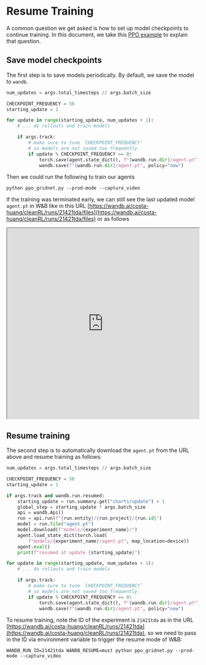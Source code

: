 # Resume Training


A common question we get asked is how to set up model checkpoints to continue training. In this document, we take this [PPO example](https://github.com/vwxyzjn/gym-microrts/blob/master/experiments/ppo_gridnet.py) to explain that question.

## Save model checkpoints

The first step is to save models periodically. By default, we save the model to `wandb`.

```python linenums="1" hl_lines="3 4 6 9-14"
num_updates = args.total_timesteps // args.batch_size

CHECKPOINT_FREQUENCY = 50
starting_update = 1

for update in range(starting_update, num_updates + 1):
    # ... do rollouts and train models

    if args.track:
        # make sure to tune `CHECKPOINT_FREQUENCY` 
        # so models are not saved too frequently
        if update % CHECKPOINT_FREQUENCY == 0:
            torch.save(agent.state_dict(), f"{wandb.run.dir}/agent.pt")
            wandb.save(f"{wandb.run.dir}/agent.pt", policy="now")
```

Then we could run the following to train our agents

```
python ppo_gridnet.py --prod-mode --capture_video
```

If the training was terminated early, we can still see the last updated model `agent.pt` in W&B like in this URL [https://wandb.ai/costa-huang/cleanRL/runs/21421tda/files](https://wandb.ai/costa-huang/cleanRL/runs/21421tda/files) or as follows

<iframe src="https://wandb.ai/costa-huang/cleanRL/runs/21421tda/files" style="width:100%; height:500px" title="CleanRL CartPole-v1 Example"></iframe>


## Resume training

The second step is to automatically download the `agent.pt` from the URL above and resume training as follows:


```python linenums="1" hl_lines="6-16"
num_updates = args.total_timesteps // args.batch_size

CHECKPOINT_FREQUENCY = 50
starting_update = 1

if args.track and wandb.run.resumed:
    starting_update = run.summary.get("charts/update") + 1
    global_step = starting_update * args.batch_size
    api = wandb.Api()
    run = api.run(f"{run.entity}/{run.project}/{run.id}")
    model = run.file("agent.pt")
    model.download(f"models/{experiment_name}/")
    agent.load_state_dict(torch.load(
        f"models/{experiment_name}/agent.pt", map_location=device))
    agent.eval()
    print(f"resumed at update {starting_update}")

for update in range(starting_update, num_updates + 1):
    # ... do rollouts and train models

    if args.track:
        # make sure to tune `CHECKPOINT_FREQUENCY` 
        # so models are not saved too frequently
        if update % CHECKPOINT_FREQUENCY == 0:
            torch.save(agent.state_dict(), f"{wandb.run.dir}/agent.pt")
            wandb.save(f"{wandb.run.dir}/agent.pt", policy="now")
```

To resume training, note the ID of the experiment is `21421tda` as in the URL [https://wandb.ai/costa-huang/cleanRL/runs/21421tda](https://wandb.ai/costa-huang/cleanRL/runs/21421tda), so we need to pass in the ID via environment variable to trigger the resume mode of W&B:

```
WANDB_RUN_ID=21421tda WANDB_RESUME=must python ppo_gridnet.py --prod-mode --capture_video
``` 